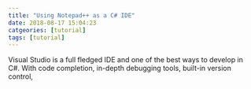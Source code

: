 ```yaml
---
title: "Using Notepad++ as a C# IDE"
date: 2018-08-17 15:04:23
catgeories: [tutorial]
tags: [tutorial]
---
```


Visual Studio is a full fledged IDE and one of the best ways to develop in C#. With code completion, in-depth debugging tools, built-in version control, 
